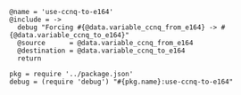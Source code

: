     @name = 'use-ccnq-to-e164'
    @include = ->
      debug "Forcing #{@data.variable_ccnq_from_e164} -> #{@data.variable_ccnq_to_e164}"
      @source      = @data.variable_ccnq_from_e164
      @destination = @data.variable_ccnq_to_e164
      return

    pkg = require '../package.json'
    debug = (require 'debug') "#{pkg.name}:use-ccnq-to-e164"
